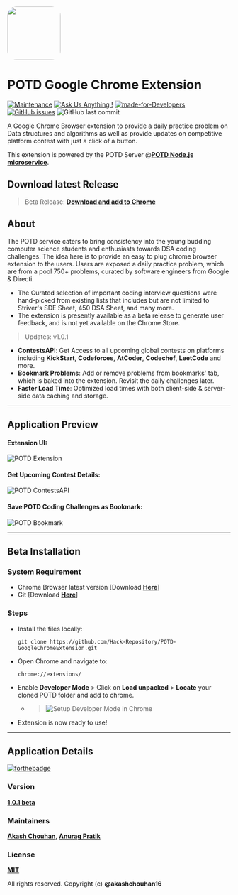<img src="https://user-images.githubusercontent.com/56465610/215424543-8dc3da91-b08b-4075-a806-80ef46816658.png" width='120px' style="border-radius:20px">


# POTD Google Chrome Extension
[![Maintenance](https://img.shields.io/badge/Maintained%3F-Yes-8ebb9c.svg)](https://github.com/Hack-Repository/POTD-GoogleChromeExtension "Repo Maintained")
[![Ask Us Anything !](https://img.shields.io/badge/Ask%20Us-Anything-1abc9c.svg)](https://github.com/Hack-Repository/ "github.com/Hack-Repository")
[![made-for-Developers](https://img.shields.io/badge/Made%20for-Developers-426658.svg)](https://github.com/Hack-Repository/POTD-GoogleChromeExtension "POTD")
[![GitHub issues](https://img.shields.io/github/issues/Hack-Repository/POTD-GoogleChromeExtension.svg)](https://github.com/Hack-Repository/POTD-GoogleChromeExtension/issues) ![GitHub last commit](https://img.shields.io/github/last-commit/Hack-Repository/POTD-GoogleChromeExtension.svg)

A Google Chrome Browser extension to provide a daily practice problem on Data structures and algorithms as well as provide updates on competitive platform contest with just a click of a button.

This extension is powered by the POTD Server @**[POTD Node.js microservice](https://github.com/Hack-Repository/POTD-Node.js-microservice "POTD Server")**.
 
## Download latest Release
> Beta Release: **[Download and add to Chrome](https://github.com/Hack-Repository/POTD-UI/blob/main/README.md#Beta-Installation "Download from Github")**

## About 
The POTD service caters to bring consistency into the young budding
computer science students and enthusiasts towards DSA coding
challenges. The idea here is to provide an easy to plug chrome browser
extension to the users. Users are exposed a daily practice problem, which are from a pool
750+ problems, curated by software engineers from Google & Directi.

* The Curated selection of important coding interview questions were hand-picked from existing lists that includes but are not limited to Striver's SDE Sheet, 450 DSA Sheet, and many more.
* The extension is presently available as a beta release to generate user feedback, and is not yet available on the Chrome Store.
> Updates: v1.0.1
* **ContestsAPI**: Get Access to all upcoming global contests on platforms including **KickStart**, **Codeforces**, **AtCoder**, **Codechef**, **LeetCode** and more.
* **Bookmark Problems**: Add or remove problems from bookmarks' tab, which is baked into the extension. Revisit the daily challenges later.
* **Faster Load Time**: Optimized load times with both client-side & server-side data caching and storage. 

---
## Application Preview

#### **Extension UI:**
![POTD Extension](https://user-images.githubusercontent.com/56465610/215424249-ae54f9c4-01c8-423b-92ab-0eea6aa33fee.gif)

#### **Get Upcoming Contest Details:**
![POTD ContestsAPI](https://user-images.githubusercontent.com/56465610/215424278-6aba2c45-e122-4f2b-831e-84405bd1d218.gif)

#### **Save POTD Coding Challenges as Bookmark:**
![POTD Bookmark](https://user-images.githubusercontent.com/56465610/215424263-1cefa6d0-cf83-4db4-ab6e-4d0cea122664.gif)


---
## Beta Installation
### System Requirement
   * Chrome Browser latest version [Download **[Here](https://www.google.com/chrome/?brand=CHBD&gclid=Cj0KCQiAuvOPBhDXARIsAKzLQ8GZY_WmaEIgK6cagEdWIdNzxyVbGzhwAREeMNvw3CuYuskT3SQEWaQaAgh-EALw_wcB&gclsrc=aw.ds "Chrome Browser")**]
   * Git [Download **[Here](https://git-scm.com/ "Git")**]
### Steps
* Install the files locally:
  ```
  git clone https://github.com/Hack-Repository/POTD-GoogleChromeExtension.git  
  ```
* Open Chrome and navigate to:
  ```
  chrome://extensions/
  ```
* Enable **Developer Mode** > Click on **Load unpacked** > **Locate** your cloned POTD folder and add to chrome.
  * > ![Setup Developer Mode in Chrome](./assets/Setup_1.gif)
* Extension is now ready to use!   

---
## Application Details
[![forthebadge](https://forthebadge.com/images/badges/cc-0.svg)](https://github.com/Hack-Repository/POTD-GoogleChromeExtension) 


### Version
**[1.0.1 beta](https://github.com/Hack-Repository/POTD-GoogleChromeExtension "POTD CLient Version")**

### Maintainers
**[Akash Chouhan](https://github.com/akashchouhan16 "akashchouhan16")**,
**[Anurag Pratik](https://github.com/anurag-pratik "anurag-pratik")**

### License
**[MIT](https://github.com/Hack-Repository/POTD-GoogleChromeExtension/blob/main/LICENSE "License")**

All rights reserved. Copyright (c) **@akashchouhan16**
